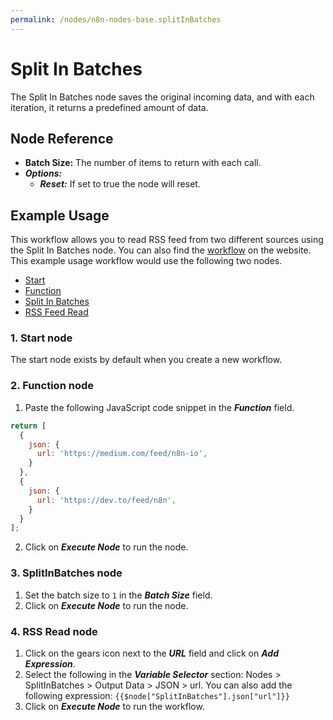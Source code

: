 ```yaml
---
permalink: /nodes/n8n-nodes-base.splitInBatches
---
```


# Split In Batches

The Split In Batches node saves the original incoming data, and with each iteration, it returns a predefined amount of data.

## Node Reference

- **Batch Size:** The number of items to return with each call.
- ***Options:***
    - ***Reset:*** If set to true the node will reset.

## Example Usage

This workflow allows you to read RSS feed from two different sources using the Split In Batches node. You can also find the [workflow](https://n8n.io/workflows/526) on the website. This example usage workflow would use the following two nodes.
- [Start](../../core-nodes/Start/README.md)
- [Function](../../core-nodes/Function/README.md)
- [Split In Batches]()
- [RSS Feed Read](../../core-nodes/RSSRead/README.md)

### 1. Start node

The start node exists by default when you create a new workflow.

### 2. Function node

1. Paste the following JavaScript code snippet in the ***Function*** field.

```js
return [
  {
    json: {
      url: 'https://medium.com/feed/n8n-io',
    }
  },
  {
    json: {
      url: 'https://dev.to/feed/n8n',
    }
  }
];
```
2. Click on ***Execute Node*** to run the node.

### 3. SplitInBatches node

1. Set the batch size to `1` in the ***Batch Size*** field.
2. Click on ***Execute Node*** to run the node.

### 4. RSS Read node

1. Click on the gears icon next to the ***URL*** field and click on ***Add Expression***.
2. Select the following in the ***Variable Selector*** section: Nodes > SplitInBatches > Output Data > JSON > url. You can also add the following expression: `{{$node["SplitInBatches"].json["url"]}}`
3. Click on ***Execute Node*** to run the workflow.